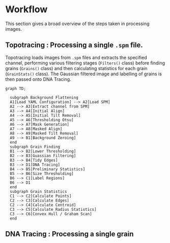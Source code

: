 # Workflow

This section gives a broad overview of the steps taken in processing images.


## Topotracing : Processing a single `.spm` file.

Topotracing loads images from `.spm` files and extracts the specified channel, performing various filtering stages
(`Filters()` class) before finding grains (`Grains()` class) and then calculating statistics for each grain
(`GrainStats()` class). The Gaussian filtered image and labelling of grains is then passed onto DNA Tracing.

```{mermaid}
graph TD;

  subgraph Background Flattening
  A1[Load YAML Configuration] --> A2[Load SPM]
  A2 --> A3[Extract channel from SPM]
  A3 --> A4[Initial Align]
  A4 --> A5[Initial Tilt Removal]
  A5 --> A6[Thresholding Otsu]
  A6 --> A7[Mask Generation]
  A7 --> A8[Masked Align]
  A8 --> A9[Masked Tilt Removal]
  A9 --> B1[Background Zeroing]
  end
  subgraph Grain Finding
  B1 --> B2[Lower Thresholding]
  B2 --> B3[Guassian Filtering]
  B3 --> B4[Tidy Edges]
  B3 --> D1[DNA Tracing]
  B4 --> B5[Preliminary Statistics]
  B5 --> B6[Size Thresholding]
  B6 --> C1[Label Regions]
  B6 --> D1
  end
  subgraph Grain Statistics
  C1 --> C2[Calculate Points]
  C2 --> C3[Calculate Edges]
  C2 --> C4[Calculate Centroid]
  C3 --> C5[Calculate Radius Statistics]
  C3 --> C6[Convex Hull / Graham Scan]
  end

```

## DNA Tracing : Processing a single grain
